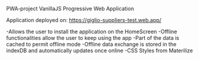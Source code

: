 PWA-project
VanillaJS Progressive Web Application

Application deployed on: https://giglio-suppliers-test.web.app/

-Allows the user to install the application on the HomeScreen -Offline functionalities allow the user to keep using the app -Part of the data is cached to permit offline mode -Offline data exchange is stored in the indexDB and automatically updates once online -CSS Styles from Materilize
